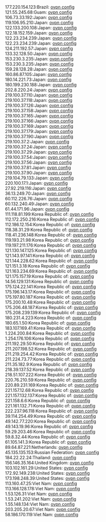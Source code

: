 177.220.154.123:Brazil: [ovpn config](vpn/177_220_154_123.ovpn)  
121.55.245.68:Guam: [ovpn config](vpn/121_55_245_68.ovpn)  
106.73.33.192:Japan: [ovpn config](vpn/106_73_33_192.ovpn)  
119.106.95.210:Japan: [ovpn config](vpn/119_106_95_210.ovpn)  
122.133.200.108:Japan: [ovpn config](vpn/122_133_200_108.ovpn)  
122.18.152.159:Japan: [ovpn config](vpn/122_18_152_159.ovpn)  
122.23.234.239:Japan: [ovpn config](vpn/122_23_234_239.ovpn)  
122.23.234.239:Japan: [ovpn config](vpn/122_23_234_239.ovpn)  
124.211.192.57:Japan: [ovpn config](vpn/124_211_192_57.ovpn)  
133.32.128.50:Japan: [ovpn config](vpn/133_32_128_50.ovpn)  
153.230.3.235:Japan: [ovpn config](vpn/153_230_3_235.ovpn)  
153.230.3.235:Japan: [ovpn config](vpn/153_230_3_235.ovpn)  
159.28.128.28:Japan: [ovpn config](vpn/159_28_128_28.ovpn)  
160.86.87.105:Japan: [ovpn config](vpn/160_86_87_105.ovpn)  
180.14.221.73:Japan: [ovpn config](vpn/180_14_221_73.ovpn)  
180.199.230.188:Japan: [ovpn config](vpn/180_199_230_188.ovpn)  
202.8.220.24:Japan: [ovpn config](vpn/202_8_220_24.ovpn)  
219.100.37.110:Japan: [ovpn config](vpn/219_100_37_110.ovpn)  
219.100.37.118:Japan: [ovpn config](vpn/219_100_37_118.ovpn)  
219.100.37.126:Japan: [ovpn config](vpn/219_100_37_126.ovpn)  
219.100.37.158:Japan: [ovpn config](vpn/219_100_37_158.ovpn)  
219.100.37.165:Japan: [ovpn config](vpn/219_100_37_165.ovpn)  
219.100.37.166:Japan: [ovpn config](vpn/219_100_37_166.ovpn)  
219.100.37.169:Japan: [ovpn config](vpn/219_100_37_169.ovpn)  
219.100.37.179:Japan: [ovpn config](vpn/219_100_37_179.ovpn)  
219.100.37.190:Japan: [ovpn config](vpn/219_100_37_190.ovpn)  
219.100.37.2:Japan: [ovpn config](vpn/219_100_37_2.ovpn)  
219.100.37.24:Japan: [ovpn config](vpn/219_100_37_24.ovpn)  
219.100.37.29:Japan: [ovpn config](vpn/219_100_37_29.ovpn)  
219.100.37.54:Japan: [ovpn config](vpn/219_100_37_54.ovpn)  
219.100.37.56:Japan: [ovpn config](vpn/219_100_37_56.ovpn)  
219.100.37.81:Japan: [ovpn config](vpn/219_100_37_81.ovpn)  
219.100.37.90:Japan: [ovpn config](vpn/219_100_37_90.ovpn)  
219.104.79.133:Japan: [ovpn config](vpn/219_104_79_133.ovpn)  
220.100.17.1:Japan: [ovpn config](vpn/220_100_17_1.ovpn)  
27.92.219.116:Japan: [ovpn config](vpn/27_92_219_116.ovpn)  
36.13.249.70:Japan: [ovpn config](vpn/36_13_249_70.ovpn)  
60.112.226.76:Japan: [ovpn config](vpn/60_112_226_76.ovpn)  
60.132.240.49:Japan: [ovpn config](vpn/60_132_240_49.ovpn)  
61.44.171.96:Japan: [ovpn config](vpn/61_44_171_96.ovpn)  
111.118.81.199:Korea Republic of: [ovpn config](vpn/111_118_81_199.ovpn)  
112.172.250.216:Korea Republic of: [ovpn config](vpn/112_172_250_216.ovpn)  
112.186.12.154:Korea Republic of: [ovpn config](vpn/112_186_12_154.ovpn)  
118.38.31.29:Korea Republic of: [ovpn config](vpn/118_38_31_29.ovpn)  
118.41.236.148:Korea Republic of: [ovpn config](vpn/118_41_236_148.ovpn)  
119.193.21.98:Korea Republic of: [ovpn config](vpn/119_193_21_98.ovpn)  
119.197.211.176:Korea Republic of: [ovpn config](vpn/119_197_211_176.ovpn)  
121.130.147.125:Korea Republic of: [ovpn config](vpn/121_130_147_125.ovpn)  
121.143.97.141:Korea Republic of: [ovpn config](vpn/121_143_97_141.ovpn)  
121.144.228.62:Korea Republic of: [ovpn config](vpn/121_144_228_62.ovpn)  
121.151.3.18:Korea Republic of: [ovpn config](vpn/121_151_3_18.ovpn)  
121.163.234.69:Korea Republic of: [ovpn config](vpn/121_163_234_69.ovpn)  
121.175.157.19:Korea Republic of: [ovpn config](vpn/121_175_157_19.ovpn)  
14.56.129.131:Korea Republic of: [ovpn config](vpn/14_56_129_131.ovpn)  
175.124.22.141:Korea Republic of: [ovpn config](vpn/175_124_22_141.ovpn)  
175.196.143.17:Korea Republic of: [ovpn config](vpn/175_196_143_17.ovpn)  
175.197.80.187:Korea Republic of: [ovpn config](vpn/175_197_80_187.ovpn)  
175.200.10.48:Korea Republic of: [ovpn config](vpn/175_200_10_48.ovpn)  
175.206.48.187:Korea Republic of: [ovpn config](vpn/175_206_48_187.ovpn)  
175.208.239.139:Korea Republic of: [ovpn config](vpn/175_208_239_139.ovpn)  
180.231.4.223:Korea Republic of: [ovpn config](vpn/180_231_4_223.ovpn)  
180.65.1.50:Korea Republic of: [ovpn config](vpn/180_65_1_50.ovpn)  
183.107.169.41:Korea Republic of: [ovpn config](vpn/183_107_169_41.ovpn)  
1.224.200.84:Korea Republic of: [ovpn config](vpn/1_224_200_84.ovpn)  
1.254.176.106:Korea Republic of: [ovpn config](vpn/1_254_176_106.ovpn)  
211.192.29.50:Korea Republic of: [ovpn config](vpn/211_192_29_50.ovpn)  
211.207.198.52:Korea Republic of: [ovpn config](vpn/211_207_198_52.ovpn)  
211.219.254.42:Korea Republic of: [ovpn config](vpn/211_219_254_42.ovpn)  
211.224.73.77:Korea Republic of: [ovpn config](vpn/211_224_73_77.ovpn)  
211.35.182.9:Korea Republic of: [ovpn config](vpn/211_35_182_9.ovpn)  
218.39.137.52:Korea Republic of: [ovpn config](vpn/218_39_137_52.ovpn)  
218.51.107.222:Korea Republic of: [ovpn config](vpn/218_51_107_222.ovpn)  
220.76.210.59:Korea Republic of: [ovpn config](vpn/220_76_210_59.ovpn)  
220.89.231.169:Korea Republic of: [ovpn config](vpn/220_89_231_169.ovpn)  
221.157.12.68:Korea Republic of: [ovpn config](vpn/221_157_12_68.ovpn)  
221.157.132.137:Korea Republic of: [ovpn config](vpn/221_157_132_137.ovpn)  
221.158.6.6:Korea Republic of: [ovpn config](vpn/221_158_6_6.ovpn)  
221.161.132.71:Korea Republic of: [ovpn config](vpn/221_161_132_71.ovpn)  
222.237.96.118:Korea Republic of: [ovpn config](vpn/222_237_96_118.ovpn)  
39.114.254.49:Korea Republic of: [ovpn config](vpn/39_114_254_49.ovpn)  
49.142.77.220:Korea Republic of: [ovpn config](vpn/49_142_77_220.ovpn)  
49.143.19.96:Korea Republic of: [ovpn config](vpn/49_143_19_96.ovpn)  
59.29.203.46:Korea Republic of: [ovpn config](vpn/59_29_203_46.ovpn)  
59.8.32.44:Korea Republic of: [ovpn config](vpn/59_8_32_44.ovpn)  
61.105.141.3:Korea Republic of: [ovpn config](vpn/61_105_141_3.ovpn)  
89.64.87.221:Netherlands: [ovpn config](vpn/89_64_87_221.ovpn)  
45.135.135.153:Russian Federation: [ovpn config](vpn/45_135_135_153.ovpn)  
184.22.22.24:Thailand: [ovpn config](vpn/184_22_22_24.ovpn)  
156.146.35.164:United Kingdom: [ovpn config](vpn/156_146_35_164.ovpn)  
103.102.161.29:United States: [ovpn config](vpn/103_102_161_29.ovpn)  
172.92.149.238:United States: [ovpn config](vpn/172_92_149_238.ovpn)  
173.198.248.39:United States: [ovpn config](vpn/173_198_248_39.ovpn)  
113.160.47.25:Viet Nam: [ovpn config](vpn/113_160_47_25.ovpn)  
113.166.128.178:Viet Nam: [ovpn config](vpn/113_166_128_178.ovpn)  
1.53.126.31:Viet Nam: [ovpn config](vpn/1_53_126_31.ovpn)  
1.53.241.202:Viet Nam: [ovpn config](vpn/1_53_241_202.ovpn)  
1.55.148.134:Viet Nam: [ovpn config](vpn/1_55_148_134.ovpn)  
203.205.20.67:Viet Nam: [ovpn config](vpn/203_205_20_67.ovpn)  
58.186.170.119:Viet Nam: [ovpn config](vpn/58_186_170_119.ovpn)  
